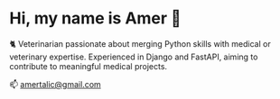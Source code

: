 # Hi, my name is Amer 👋

🐈 Veterinarian passionate about merging Python skills with medical or veterinary expertise. Experienced in Django and FastAPI, aiming to contribute to meaningful medical projects.

📫 amertalic@gmail.com


